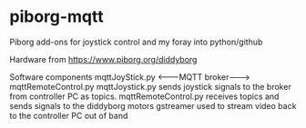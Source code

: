 # piborg-mqtt
Piborg add-ons for joystick control and my foray into python/github

Hardware from https://www.piborg.org/diddyborg 

Software components mqttJoyStick.py <---MQTT broker---> mqttRemoteControl.py
mqttJoystick.py sends joystick signals to the broker from controller PC as topics. 
mqttRemoteControl.py receives topics and sends signals to the diddyborg motors
gstreamer used to stream video back to the controller PC out of band
